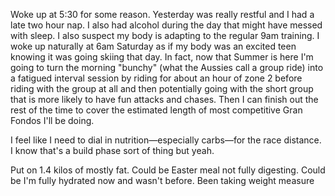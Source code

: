 Woke up at 5:30 for some reason. Yesterday was really restful and I had a late two hour nap. I also had alcohol during the day that might have messed with sleep. I also suspect my body is adapting to the regular 9am training. I woke up naturally at 6am Saturday as if my body was an excited teen knowing it was going skiing that day. In fact, now that Summer is here I'm going to turn the morning "bunchy" (what the Aussies call a group ride) into a fatigued interval session by riding for about an hour of zone 2 before riding with the group at all and then potentially going with the short group that is more likely to have fun attacks and chases. Then I can finish out the rest of the time to cover the estimated length of most competitive Gran Fondos I'll be doing.

I feel like I need to dial in nutrition—especially carbs—for the race distance. I know that's a build phase sort of thing but yeah.

Put on 1.4 kilos of mostly fat. Could be Easter meal not fully digesting. Could be I'm fully hydrated now and wasn't before. Been taking weight measure